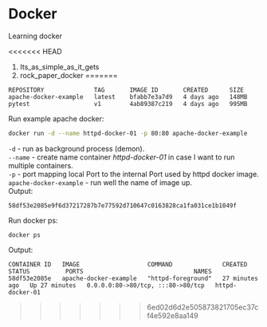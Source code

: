 # Docker
Learning docker

<<<<<<< HEAD
1. Its_as_simple_as_it_gets
2. rock_paper_docker
=======
```
REPOSITORY              TAG       IMAGE ID       CREATED      SIZE
apache-docker-example   latest    bfabb7e3a7d9   4 days ago   148MB
pytest                  v1        4ab89387c219   4 days ago   995MB
```

Run example apache docker:
```zsh
docker run -d --name httpd-docker-01 -p 80:80 apache-docker-example
```
`-d` - run as background process (demon).  
`--name` - create name container *httpd-docker-01* in case I want to run multiple containers.  
`-p` - port mapping local Port to the internal Port used by httpd docker image.  
`apache-docker-example` - run well the name of image up.  
Output:
```
58df53e2085e9f6d37217287b7e77592d710647c0163828ca1fa031ce1b1049f
```

Run docker ps:
```
docker ps
```
Output:
```
CONTAINER ID   IMAGE                   COMMAND              CREATED          STATUS          PORTS                               NAMES
58df53e2085e   apache-docker-example   "httpd-foreground"   27 minutes ago   Up 27 minutes   0.0.0.0:80->80/tcp, :::80->80/tcp   httpd-docker-01
```
>>>>>>> 6ed02d6d2e505873821705ec37cf4e592e8aa149
